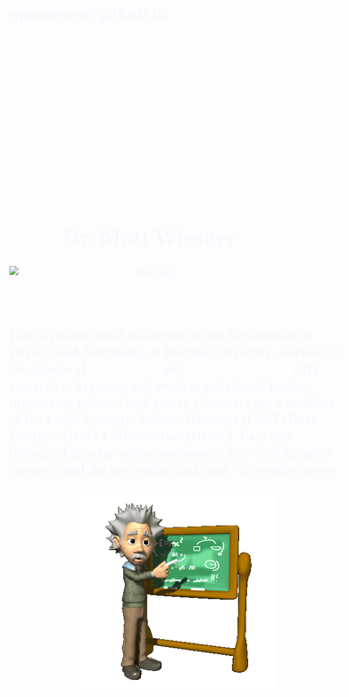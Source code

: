 # mpwiesner.github.io
<html>
<head>
<title>Matt Wiesner</title>
<link rel="shortcut icon" href="galaxy3.ico">

<BODY background="Galaxies.png" text="F8F8FF" link="00CCFF" vlink="800080" alink="FF0000" >
<center>

<html>
<head>
<style>
ul {
    float: left;
    width: 100%;
    font-size:120%;
    padding: 0;
    margin: 0;
    list-style-type: none;
}

a.one {
    float: center;
    width: 6em;
    text-decoration: none;
    color: white;
    background-color: gray;
    padding: 0.2em 0.6em;
    border-right: 1px solid white;
    border-right-style: inset;
}

a.two {
    float: center;
    text-decoration: underline;
    color: #FFFFCC;
}


h1{
font-size: 250%;
}

h2{background-color:black;
   font-size: 100%;
   width: 61em;
   height: 52em;
   border-right: 1px solid gray;
   border-left: 1px solid gray;
   border-right-style: inset;
  
}

h3{
font-size:120%;
width: 35em;
}


a.one:hover {
    color: black;
    background-color: white;
}

a.two:hover {
    color: red;
}


li {
    display: inline;
}
</style>
</head>

<h2>

<br>
<div style="margin:0 auto; text-align:center;">
<ul>
<li><a class="one" href="http://web.ics.purdue.edu/~mwiesner">About</a></li>
<li><a class="one" href="http://web.ics.purdue.edu/~mwiesner/code.html">Code</a></li>
<li><a class="one" href="http://web.ics.purdue.edu/~mwiesner/contact.html">Contact</a></li>
<li><a class="one" href="Online_CV.pdf" target="_blank">CV</a></li>
<li><a class="one" href="http://nicadd.niu.edu/~mwiesner" target="_blank">NIU Website</a></li>
<li><a class="one" href="http://web.ics.purdue.edu/~mwiesner/outreach.html">Outreach</a></li>
<li><a class="one" href="http://web.ics.purdue.edu/~mwiesner/publications.html">Publications</a></li>
<li><a class="one" href="http://web.ics.purdue.edu/~mwiesner/research.html">Research</a></li>
<li><a class="one" href="http://web.ics.purdue.edu/~mwiesner/smap.html">SMAP</a></li>
<li><a class="one" href="http://web.ics.purdue.edu/~mwiesner/teaching.html">Teaching</a></li>
</ul>
</div> 
</p>

<br>


<center><h1><FONT FACE="bookman"> Dr. Matt Wiesner </h1></font></center>


<img src="Matt_lensing_small.JPG" style="display:block; margin-left:auto; margin-right:auto;" ALT=image/>
<br><br>
<div style="margin:0 auto; text-align:left; width:600px;"> 

<div style="margin:0 auto; text-align:left; width:600px;"> 


<style>
a {
    float: center;
    text-decoration: none;
    color: white;
}
</style>
<h3><FONT FACE="bookman"> 
I am a postdoctoral researcher in the Department of Physics and Astronomy at Purdue University, working in the groups of <a class="two" href="http://www.physics.purdue.edu/~cui/"> Dr. Wei Cui </a> and <a class="two" href="http://basov.physics.purdue.edu/index.html"> Dr. John Peterson</a>.  My research is in strong and weak gravitational lensing, interacting galaxies and galaxy clusters.  I am a member of the Large Synoptic Survey Telescope (LSST) Dark Energy Science Collaboration (DESC).  I am also interested in solar system astronomy, physics education research and the prevention and study of pseudoscience.  
<br><br>
<img src="Einstein2.gif" style="display:block; margin-left:auto; margin-right:auto;" ALT=image/>
</h3>
</font>
</div>

</h2>
</body>

